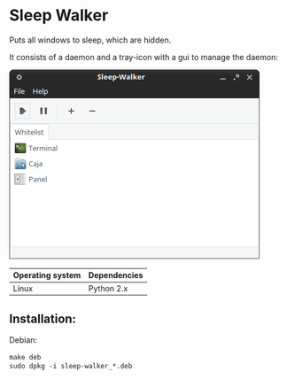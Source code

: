 # Sleep Walker

Puts all windows to sleep, which are hidden.

It consists of a daemon and a tray-icon with a gui to manage the daemon:

!["Screenshot of the Sleep Walker"](https://github.com/ikem-krueger/sleep-walker/blob/master/Screenshot.png)

| Operating system | Dependencies         |
| ---------------- | :------------------- |
| Linux            | Python 2.x           |

## Installation:

Debian:

```
make deb
sudo dpkg -i sleep-walker_*.deb
```
